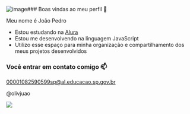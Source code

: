 ![image](https://github.com/user-attachments/assets/0727f380-7862-4913-a836-f1060dbb572e)### Boas vindas ao meu perfil 🤍

Meu nome é João Pedro

- Estou estudando na [Alura](www.alura.com.br)
- Estou me desenvolvendo na linguagem JavaScript
- Utilizo esse espaço para minha organização e compartilhamento dos meus projetos desenvolvidos
  
 ### Você entrar em contato comigo 📫

00001082590599sp@al.educacao.sp.gov.br

@olivjuao

![](https://media1.tenor.com/m/eilishfluids-guess-billie-eilish-gif-52931091372019309)
